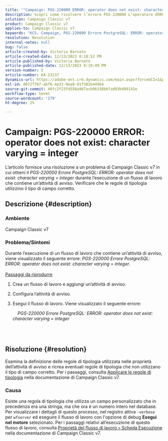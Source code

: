 ```yaml
---
title: '"Campaign: PGS-220000 ERROR: operator does not exist: character varying = integer" (Campagna: ERRORE PGS-: operatore inesistente: variabile tra caratteri = numero intero)'
description: Scopri come risolvere l’errore PGS-220000 L’operatore ERROR PostgreSQL ERROR non esiste. Il carattere varia = numero intero
solution: Campaign Classic v7
product: Campaign Classic v7
applies-to: Campaign Classic v7
keywords: "KCS, Campaign, PGS-220000 Errore PostgreSQL: ERROR: operator does not exist: character varying = integer, Campaign v7, database, risoluzione dei problemi"
resolution: Resolution
internal-notes: null
bug: false
article-created-by: Victoria Barnato
article-created-date: 12/13/2023 8:18:52 PM
article-published-by: Victoria Barnato
article-published-date: 12/13/2023 8:19:49 PM
version-number: 5
article-number: KA-23137
dynamics-url: https://adobe-ent.crm.dynamics.com/main.aspx?forceUCI=1&pagetype=entityrecord&etn=knowledgearticle&id=126edece-f499-ee11-be37-6045bd0063aa
exl-id: d672f707-abf6-4e31-9ea0-01f382b44964
source-git-commit: 46fc2f23fd556a987acb96338b6fad03b489141e
workflow-type: tm+mt
source-wordcount: '279'
ht-degree: 2%

---
```


# Campaign: PGS-220000 ERROR: operator does not exist: character varying = integer


L’articolo fornisce una risoluzione a un problema di Campaign Classic v7 in cui ottieni il *PGS-220000 Errore PostgreSQL: ERROR: operator does not exist: character varying = integer* durante l’esecuzione di un flusso di lavoro che contiene un’attività di avviso. Verificare che le regole di tipologia utilizzino il tipo di campo corretto.

## Descrizione {#description}


### Ambiente

Campaign Classic v7

### Problema/Sintomi

Durante l’esecuzione di un flusso di lavoro che contiene un’attività di avviso, viene visualizzato il seguente errore:
*PGS-220000 Errore PostgreSQL: ERROR: operator does not exist: character varying = integer*.<br><br>
<u>Passaggi da riprodurre</u>

1. Crea un flusso di lavoro e aggiungi un’attività di avviso.
2. Configura l’attività di avviso.
3. Esegui il flusso di lavoro. Viene visualizzato il seguente errore:



       *PGS-220000 Errore PostgreSQL: ERROR: operator does not exist: character varying = integer*




<br> <br>



## Risoluzione {#resolution}


Esamina la definizione delle regole di tipologia utilizzata nelle proprietà dell’attività di avviso e ricrea eventuali regole di tipologia che non utilizzano il tipo di campo corretto. Per i passaggi, consulta [Applicare le regole di tipologia](https://experienceleague.adobe.com/docs/campaign-classic/using/orchestrating-campaigns/campaign-optimization/applying-rules.html) nella documentazione di Campaign Classic v7.

### Causa

Esiste una regola di tipologia che utilizza un campo personalizzato che in precedenza era una stringa, ma che ora è un numero intero nel database. Per visualizzare i dettagli di questo processo, nel registro attiva `-verbose` per `wfserver` ed eseguire il flusso di lavoro con l&#39;opzione di debug <b>Esegui nel motore</b> selezionato. Per i passaggi relativi all’esecuzione di questo flusso di lavoro, consulta [Proprietà del flusso di lavoro `>`  Scheda Esecuzione](https://experienceleague.adobe.com/docs/campaign-classic/using/automating-with-workflows/advanced-management/workflow-properties.html?lang=it#execution) nella documentazione di Campaign Classic v7.
